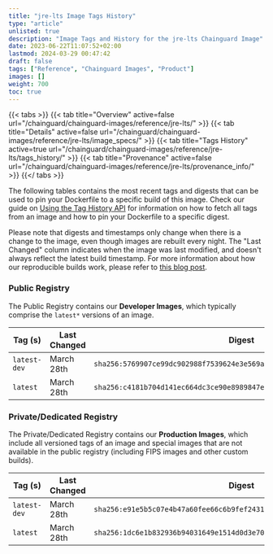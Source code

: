 ```yaml
---
title: "jre-lts Image Tags History"
type: "article"
unlisted: true
description: "Image Tags and History for the jre-lts Chainguard Image"
date: 2023-06-22T11:07:52+02:00
lastmod: 2024-03-29 00:47:42
draft: false
tags: ["Reference", "Chainguard Images", "Product"]
images: []
weight: 700
toc: true
---
```


{{< tabs >}}
{{< tab title="Overview" active=false url="/chainguard/chainguard-images/reference/jre-lts/" >}}
{{< tab title="Details" active=false url="/chainguard/chainguard-images/reference/jre-lts/image_specs/" >}}
{{< tab title="Tags History" active=true url="/chainguard/chainguard-images/reference/jre-lts/tags_history/" >}}
{{< tab title="Provenance" active=false url="/chainguard/chainguard-images/reference/jre-lts/provenance_info/" >}}
{{</ tabs >}}

The following tables contains the most recent tags and digests that can be used to pin your Dockerfile to a specific build of this image. Check our guide on [Using the Tag History API](/chainguard/chainguard-images/using-the-tag-history-api/) for information on how to fetch all tags from an image and how to pin your Dockerfile to a specific digest.

Please note that digests and timestamps only change when there is a change to the image, even though images are rebuilt every night. The "Last Changed" column indicates when the image was last modified, and doesn't always reflect the latest build timestamp. For more information about how our reproducible builds work, please refer to [this blog post](https://www.chainguard.dev/unchained/reproducing-chainguards-reproducible-image-builds).

### Public Registry
The Public Registry contains our **Developer Images**, which typically comprise the `latest*` versions of an image.

| Tag (s)       | Last Changed | Digest                                                                    |
|---------------|--------------|---------------------------------------------------------------------------|
|  `latest-dev` | March 28th   | `sha256:5769907ce99dc902988f7539624e3e569a226aa86c8eb225d2cae5233525190f` |
|  `latest`     | March 28th   | `sha256:c4181b704d141ec664dc3ce90e8989847e2db12abb35fa83297deecda9af6b2f` |


### Private/Dedicated Registry
The Private/Dedicated Registry contains our **Production Images**, which include all versioned tags of an image and special images that are not available in the public registry (including FIPS images and other custom builds).

| Tag (s)       | Last Changed | Digest                                                                    |
|---------------|--------------|---------------------------------------------------------------------------|
|  `latest-dev` | March 28th   | `sha256:e91e5b5c07e4b47a60fee66c6b9fef2431e89b91254b347e14d173060c5a21c2` |
|  `latest`     | March 28th   | `sha256:1dc6e1b832936b94031649e1514d0d3e70abfe25b2a868350f23311625173a2e` |

